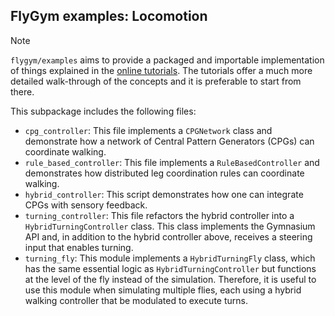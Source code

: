 ## FlyGym examples: Locomotion

> [!NOTE]
> `flygym/examples` aims to provide a packaged and importable implementation of things explained in the [online tutorials](https://neuromechfly.org/tutorials/index.html). The tutorials offer a much more detailed walk-through of the concepts and it is preferable to start from there.

This subpackage includes the following files:
- `cpg_controller`: This file implements a `CPGNetwork` class and demonstrate how a network of Central Pattern Generators (CPGs) can coordinate walking. 
- `rule_based_controller`: This file implements a `RuleBasedController` and demonstrates how distributed leg coordination rules can coordinate walking.
- `hybrid_controller`: This script demonstrates how one can integrate CPGs with sensory feedback.
- `turning_controller`: This file refactors the hybrid controller into a `HybridTurningController` class. This class implements the Gymnasium API and, in addition to the hybrid controller above, receives a steering input that enables turning.
- `turning_fly`: This module implements a `HybridTurningFly` class, which has the same essential logic as `HybridTurningController` but functions at the level of the fly instead of the simulation. Therefore, it is useful to use this module when simulating multiple flies, each using a hybrid walking controller that be modulated to execute turns.